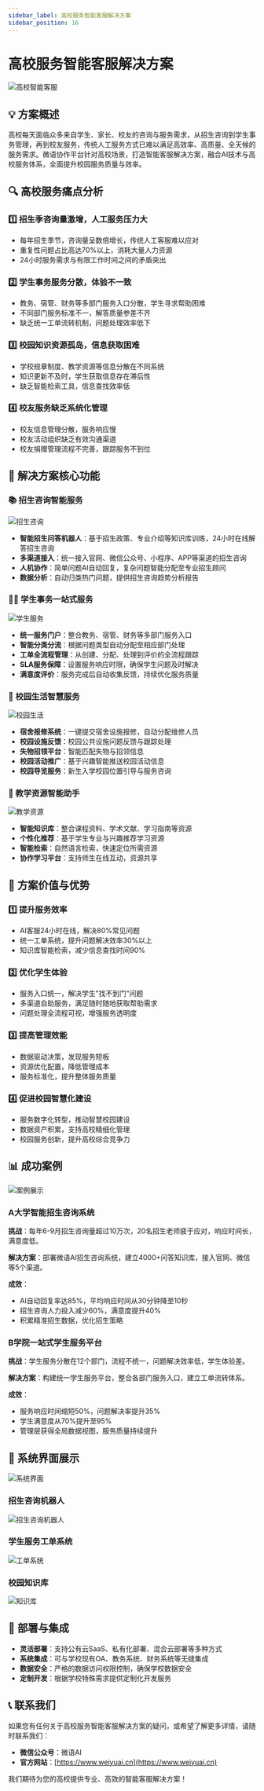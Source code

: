 ```yaml
---
sidebar_label: 高校服务智能客服解决方案
sidebar_position: 16
---
```


# 高校服务智能客服解决方案

![高校智能客服](/img/solution/university_banner.svg)

## 💡 方案概述

高校每天面临众多来自学生、家长、校友的咨询与服务需求，从招生咨询到学生事务管理，再到校友服务，传统人工服务方式已难以满足高效率、高质量、全天候的服务需求。微语协作平台针对高校场景，打造智能客服解决方案，融合AI技术与高校服务体系，全面提升校园服务质量与效率。

## 🔍 高校服务痛点分析

### 1️⃣ 招生季咨询量激增，人工服务压力大

- 每年招生季节，咨询量呈数倍增长，传统人工客服难以应对
- 重复性问题占比高达70%以上，消耗大量人力资源
- 24小时服务需求与有限工作时间之间的矛盾突出

### 2️⃣ 学生事务服务分散，体验不一致

- 教务、宿管、财务等多部门服务入口分散，学生寻求帮助困难
- 不同部门服务标准不一，解答质量参差不齐
- 缺乏统一工单流转机制，问题处理效率低下

### 3️⃣ 校园知识资源孤岛，信息获取困难

- 学校规章制度、教学资源等信息分散在不同系统
- 知识更新不及时，学生获取信息存在滞后性
- 缺乏智能检索工具，信息查找效率低

### 4️⃣ 校友服务缺乏系统化管理

- 校友信息管理分散，服务响应慢
- 校友活动组织缺乏有效沟通渠道
- 校友捐赠管理流程不完善，跟踪服务不到位

## 🚀 解决方案核心功能

### 📚 招生咨询智能服务

![招生咨询](/img/solution/university_enrollment.svg)

- **智能招生问答机器人**：基于招生政策、专业介绍等知识库训练，24小时在线解答招生咨询
- **多渠道接入**：统一接入官网、微信公众号、小程序、APP等渠道的招生咨询
- **人机协作**：简单问题AI自动回复，复杂问题智能分配至专业招生顾问
- **数据分析**：自动归类热门问题，提供招生咨询趋势分析报告

### 👨‍🎓 学生事务一站式服务

![学生服务](/img/solution/university_student_service.svg)

- **统一服务门户**：整合教务、宿管、财务等多部门服务入口
- **智能分类分流**：根据问题类型自动分配至相应部门处理
- **工单全流程管理**：从创建、分配、处理到评价的全流程跟踪
- **SLA服务保障**：设置服务响应时限，确保学生问题及时解决
- **满意度评价**：服务完成后自动收集反馈，持续优化服务质量

### 🏫 校园生活智慧服务

![校园生活](/img/solution/university_campus_life.svg)

- **宿舍报修系统**：一键提交宿舍设施报修，自动分配维修人员
- **校园设施反馈**：校园公共设施问题反馈与跟踪处理
- **失物招领平台**：智能匹配失物与招领信息
- **校园活动推广**：基于兴趣智能推送校园活动信息
- **校园导览服务**：新生入学校园位置引导与服务咨询

### 📖 教学资源智能助手

![教学资源](/img/solution/university_teaching_resources.svg)

- **智能知识库**：整合课程资料、学术文献、学习指南等资源
- **个性化推荐**：基于学生专业与兴趣推荐学习资源
- **智能检索**：自然语言检索，快速定位所需资源
- **协作学习平台**：支持师生在线互动，资源共享

## 🌟 方案价值与优势

### 1️⃣ 提升服务效率

- AI客服24小时在线，解决80%常见问题
- 统一工单系统，提升问题解决效率30%以上
- 知识库智能检索，减少信息查找时间90%

### 2️⃣ 优化学生体验

- 服务入口统一，解决学生"找不到门"问题
- 多渠道自助服务，满足随时随地获取帮助需求
- 问题处理全流程可视，增强服务透明度

### 3️⃣ 提高管理效能

- 数据驱动决策，发现服务短板
- 资源优化配置，降低管理成本
- 服务标准化，提升整体服务质量

### 4️⃣ 促进校园智慧化建设

- 服务数字化转型，推动智慧校园建设
- 数据资产积累，支持高校精细化管理
- 校园服务创新，提升高校综合竞争力

## 📊 成功案例

![案例展示](/img/solution/university_case_study.svg)

### A大学智能招生咨询系统

**挑战**：每年6-9月招生咨询量超过10万次，20名招生老师疲于应对，响应时间长，满意度低。

**解决方案**：部署微语AI招生咨询系统，建立4000+问答知识库，接入官网、微信等5个渠道。

**成效**：

- AI自动回复率达85%，平均响应时间从30分钟降至10秒
- 招生咨询人力投入减少60%，满意度提升40%
- 积累精准招生数据，优化招生策略

### B学院一站式学生服务平台

**挑战**：学生服务分散在12个部门，流程不统一，问题解决效率低，学生体验差。

**解决方案**：构建统一学生服务平台，整合各部门服务入口，建立工单流转体系。

**成效**：

- 服务响应时间缩短50%，问题解决率提升35%
- 学生满意度从70%提升至95%
- 管理层获得全局数据视图，服务质量持续提升

## 📱 系统界面展示

![系统界面](/img/solution/university_system_ui.svg)

### 招生咨询机器人

![招生咨询机器人](/img/solution/university_chatbot.svg)

### 学生服务工单系统

![工单系统](/img/solution/university_ticket_system.svg)

### 校园知识库

![知识库](/img/solution/university_knowledge_base.svg)

## 🔧 部署与集成

- **灵活部署**：支持公有云SaaS、私有化部署、混合云部署等多种方式
- **系统集成**：可与学校现有OA、教务系统、财务系统等无缝集成
- **数据安全**：严格的数据访问权限控制，确保学校数据安全
- **定制开发**：根据学校特殊需求提供定制化开发服务

## 📞 联系我们

如果您有任何关于高校服务智能客服解决方案的疑问，或希望了解更多详情，请随时联系我们：

- **微信公众号**：微语AI
- **官方网站**：[https://www.weiyuai.cn](https://www.weiyuai.cn)

我们期待为您的高校提供专业、高效的智能客服解决方案！

